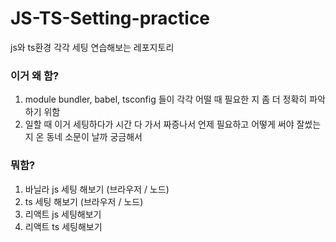 # JS-TS-Setting-practice

js와 ts환경 각각 세팅 연습해보는 레포지토리

### 이거 왜 함?

1. module bundler, babel, tsconfig 들이 각각 어떨 때 필요한 지 좀 더 정확히 파악하기 위함
2. 일할 때 이거 세팅하다가 시간 다 가서 짜증나서 언제 필요하고 어떻게 써야 잘썼는지 온 동네 소문이 날까 궁금해서

### 뭐함?

1. 바닐라 js 세팅 해보기 (브라우저 / 노드)
2. ts 세팅 해보기 (브라우저 / 노드)
3. 리액트 js 세팅해보기
4. 리액트 ts 세팅해보기
